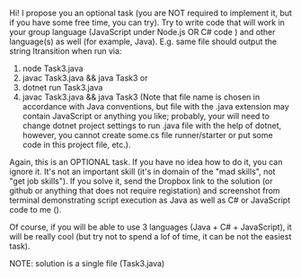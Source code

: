 Hi! I propose you an optional task (you are NOT required to implement it, but if you have some free time, you can try). Try to write code that will work in your group language (JavaScript under Node.js OR C# code ) and other language(s) as well (for example, Java). E.g. same file should output the string Itransition when run via:
1) node Task3.java
2) javac Task3.java && java Task3
or
1) dotnet run Task3.java
2) javac Task3.java && java Task3
(Note that file name is chosen in accordance with Java conventions, but file with the .java extension may contain JavaScript or anything you like; probably, your will need to change dotnet project settings to run .java file with the help of dotnet, however, you cannot create some.cs file runner/starter or put some code in this project file, etc.).

Again, this is an OPTIONAL task. If you have no idea how to do it, you can ignore it. It's not an important skill (it's in domain of the "mad skills", not "get job skills"). 
If you solve it, send the Dropbox link to the solution (or github or anything that does not require registation) and screenshot from terminal demonstrating script execution as Java as well as C# or JavaScript code to me (<email>).

Of course, if you will be able to use 3 languages (Java + C# + JavaScript), it will be really cool (but try not to spend a lof of time, it can be not the easiest task).

NOTE: solution is a single file (Task3.java)